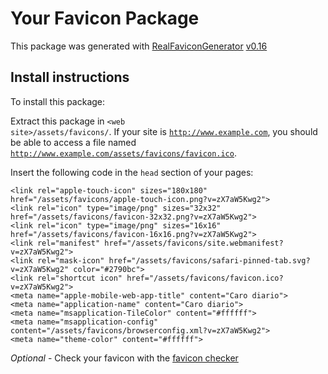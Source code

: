 # Your Favicon Package

This package was generated with [RealFaviconGenerator](https://realfavicongenerator.net/) [v0.16](https://realfavicongenerator.net/change_log#v0.16)

## Install instructions

To install this package:

Extract this package in <code>&lt;web site&gt;/assets/favicons/</code>. If your site is <code>http://www.example.com</code>, you should be able to access a file named <code>http://www.example.com/assets/favicons/favicon.ico</code>.

Insert the following code in the `head` section of your pages:

    <link rel="apple-touch-icon" sizes="180x180" href="/assets/favicons/apple-touch-icon.png?v=zX7aW5Kwg2">
    <link rel="icon" type="image/png" sizes="32x32" href="/assets/favicons/favicon-32x32.png?v=zX7aW5Kwg2">
    <link rel="icon" type="image/png" sizes="16x16" href="/assets/favicons/favicon-16x16.png?v=zX7aW5Kwg2">
    <link rel="manifest" href="/assets/favicons/site.webmanifest?v=zX7aW5Kwg2">
    <link rel="mask-icon" href="/assets/favicons/safari-pinned-tab.svg?v=zX7aW5Kwg2" color="#2790bc">
    <link rel="shortcut icon" href="/assets/favicons/favicon.ico?v=zX7aW5Kwg2">
    <meta name="apple-mobile-web-app-title" content="Caro diario">
    <meta name="application-name" content="Caro diario">
    <meta name="msapplication-TileColor" content="#ffffff">
    <meta name="msapplication-config" content="/assets/favicons/browserconfig.xml?v=zX7aW5Kwg2">
    <meta name="theme-color" content="#ffffff">

*Optional* - Check your favicon with the [favicon checker](https://realfavicongenerator.net/favicon_checker)